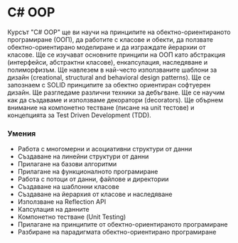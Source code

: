 # C# OOP

Курсът "C# OOP" ще ви научи на принципите на обектно-ориентираното програмиране (ООП), да работите с класове и обекти, да ползвате обектно-ориентирано моделиране и да изграждате йерархии от класове. Ще се изучават основните принципи на ООП като абстракция (интерфейси, абстрактни класове), енкапсулация, наследяване и полиморфизъм. Ще навлезем в най-често използваните шаблони за дизайн (creational, structural and behavioral design patterns). Ще се запознаем с SOLID принципите за обектно ориентиран софтуерен дизайн. Ще разгледаме различни техники за дебъгване. Ще се научим как да създаваме и използваме декоратори (decorators). Ще обърнем внимание на компонетно тестване (писане на unit тестове) и концепцията за Test Driven Development (TDD).

### Умения
- Работа с многомерни и асоциативни структури от данни
- Създаване на линейни структури от данни
- Прилагане на базови алгоритми
- Прилагане на функционалното програмиране
- Работа с потоци от данни, файлове и директории
- Създаване на шаблонни класове
- Създаване на йерархия от класове и наследяване
- Използване на Reflection API
- Капсулация на данните
- Компонетно тестване (Unit Testing)
- Прилагане на принципите от обектно-ориентираното програмиране
- Разбиране на парадигмата обектно-ориентирано програмиране

